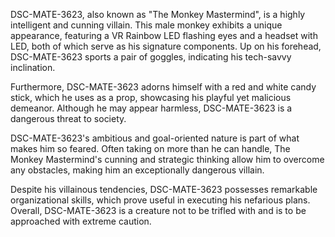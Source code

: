DSC-MATE-3623, also known as "The Monkey Mastermind", is a highly intelligent and cunning villain. This male monkey exhibits a unique appearance, featuring a VR Rainbow LED flashing eyes and a headset with LED, both of which serve as his signature components. Up on his forehead, DSC-MATE-3623 sports a pair of goggles, indicating his tech-savvy inclination.

Furthermore, DSC-MATE-3623 adorns himself with a red and white candy stick, which he uses as a prop, showcasing his playful yet malicious demeanor. Although he may appear harmless, DSC-MATE-3623 is a dangerous threat to society.

DSC-MATE-3623's ambitious and goal-oriented nature is part of what makes him so feared. Often taking on more than he can handle, The Monkey Mastermind's cunning and strategic thinking allow him to overcome any obstacles, making him an exceptionally dangerous villain.

Despite his villainous tendencies, DSC-MATE-3623 possesses remarkable organizational skills, which prove useful in executing his nefarious plans. Overall, DSC-MATE-3623 is a creature not to be trifled with and is to be approached with extreme caution.